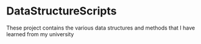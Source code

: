 # DataStructureScripts
These project contains the various data structures and methods that I have learned from my university
